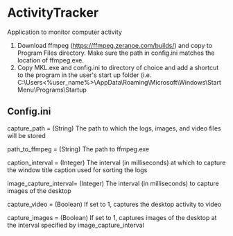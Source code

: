 # ActivityTracker
Application to monitor computer activity

1. Download ffmpeg (https://ffmpeg.zeranoe.com/builds/) and copy to Program Files directory. Make sure the path in config.ini matches the location of ffmpeg.exe.
2. Copy MKL.exe and config.ini to directory of choice and add a shortcut to the program in the user's start up folder (i.e. C:\Users\<%user_name%>\AppData\Roaming\Microsoft\Windows\Start Menu\Programs\Startup

Config.ini
----------
capture_path          = (String)  The path to which the logs, images, and video files will be stored

path_to_ffmpeg        = (String)  The path to ffmpeg.exe

caption_interval      = (Integer) The interval (in milliseconds) at which to capture the window title caption used for sorting the logs

image_capture_interval= (Integer) The interval (in milliseconds) to capture images of the desktop

capture_video         = (Boolean) If set to 1, captures the desktop activity to video

capture_images        = (Boolean) If set to 1, captures images of the desktop at the interval specified by image_capture_interval

